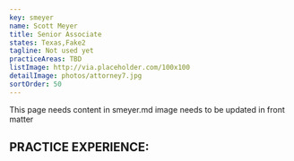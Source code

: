 ```yaml
---
key: smeyer
name: Scott Meyer
title: Senior Associate
states: Texas,Fake2
tagline: Not used yet
practiceAreas: TBD
listImage: http://via.placeholder.com/100x100
detailImage: photos/attorney7.jpg
sortOrder: 50
---
```

This page needs content in smeyer.md
image needs to be updated in front matter

## PRACTICE EXPERIENCE:
